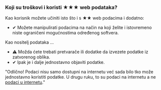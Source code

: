 ### Koji su troškovi i koristi <span class="stars-inline">&#x2605;&#x2605;&#x2605;</span> web podataka?

Kao korisnik možete učiniti isto što i s <span class="stars-inline">&#x2605;&#x2605;</span> web podacima i dodatno:

- &#10004; Možete manipulirati podacima na način na koji želite i istovremeno niste ograničeni mogućnostima određenog softvera.

Kao nositelj podataka &hellip;

- &#9888; Možda ćete trebati pretvarače ili dodatke da izvezete podatke iz zatvorenog oblika.
- &#10004; Ipak je i dalje jednostavno objaviti podatke.

"Odlično! Podaci nisu samo dostupni na internetu već sada bilo tko može jednostavno koristiti podatke. U drugu ruku, to su podaci na internetu a ne [podaci u internetu](https://webofdata.wordpress.com/2010/03/01/data-and-the-web-choices/ "Data and the Web &#8211; a great many of choices &laquo; Web of Data")."
